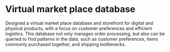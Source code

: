 
# Virtual market place database

Designed a virtual market place database and storefront for digital and physical products, with a focus on customer preferences and efficient logistics.
This database not only manages order processing, but also can be queried to find patterns in the data, such as customer preferences, items commonly purchased together, and shipping bottlenecks.

